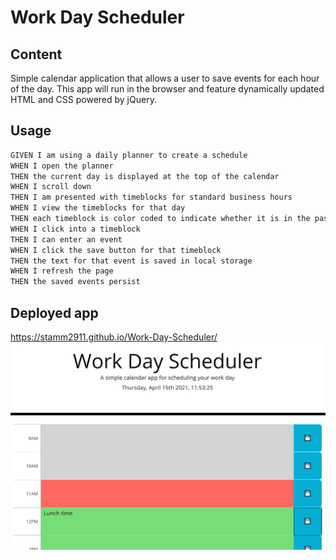 # Work Day Scheduler

## Content

Simple calendar application that allows a user to save events for each hour of the day. This app will run in the browser and feature dynamically updated HTML and CSS powered by jQuery.

## Usage

```md
GIVEN I am using a daily planner to create a schedule
WHEN I open the planner
THEN the current day is displayed at the top of the calendar
WHEN I scroll down
THEN I am presented with timeblocks for standard business hours
WHEN I view the timeblocks for that day
THEN each timeblock is color coded to indicate whether it is in the past, present, or future
WHEN I click into a timeblock
THEN I can enter an event
WHEN I click the save button for that timeblock
THEN the text for that event is saved in local storage
WHEN I refresh the page
THEN the saved events persist
```
## Deployed app

https://stamm2911.github.io/Work-Day-Scheduler/
![Deployed application](img/deployed-app.PNG)